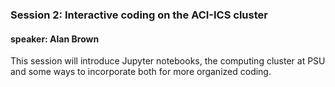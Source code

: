 
### Session 2: Interactive coding on the ACI-ICS cluster

#### speaker: Alan Brown

This session will introduce Jupyter notebooks, the computing cluster at PSU and some ways to incorporate both for more organized coding.